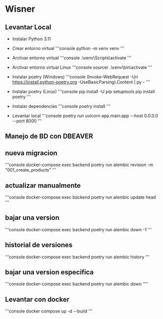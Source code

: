 # Wisner
## Levantar Local
* Instalar Python 3.11
* Crear entorno virtual
'''console
python -m venv venv
'''
* Arctivar entorno virtual
'''console
.\venv\Scripts\activate
'''
* Arctivar entorno virtual Linux
'''console
sourcer .\venv\bin\activate
'''
* Instalar poetry (Windows)
'''console
(Invoke-WebRequest -Uri https://install.python-poetry.org -UseBasicParsing).Content | py -
'''
* Instalar poetry (Linux)
'''console
pip install -U pip setuptools
pip install poetry
'''
* Instalar dependencias
'''console
poetry install
'''

* Levantar local
'''console
poetry run uvicorn app.main:app --host 0.0.0.0 --port 8000
'''
## Manejo de BD con DBEAVER

## nueva migracion
'''console
docker-compose exec backend poetry run alembic revision -m "001_create_products"
'''

## actualizar manualmente
'''console
docker-compose exec backend poetry run alembic update head
'''

## bajar una version
'''console
docker-compose exec backend poetry run alembic down -1
'''

## historial de versiones
'''console
docker-compose exec backend poetry run alembic history
'''

## bajar una version especifica
'''console
docker-compose exec backend poetry run alembic down <codigo>
''''

## Levantar con docker
'''console
docker compose up -d --build
'''